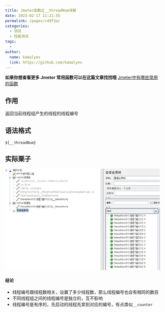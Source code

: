 ```yaml
---
title: Jmeter函数之__threadNum详解
date: 2023-02-17 11:21:55
permalink: /pages/c49f3a/
categories:
  - 测试
  - 性能测试
tags:
  - 
author: 
  name: kamalyes
  link: https://github.com/kamalyes
---
```

**如果你想查看更多 Jmeter 常用函数可以在这篇文章找找哦**
[Jmeter中有哪些常用的函数](./01.Jmeter中有哪些常用的函数.md)

作用
--

返回当前线程组产生的线程的线程编号

语法格式
----

```
${__threadNum}
```

实际栗子
----
![](../../../assets/images/jmeter/1676603207628.jpg)
#### 结论

*   线程编号跟线程数相关，设置了多少线程数，那么线程编号也会有相同的数目
*   不同线程组之间的线程编号是独立的，互不影响
*   线程编号是有序的，先启动的线程先拿到对应的编号，有点类似`__counter`
